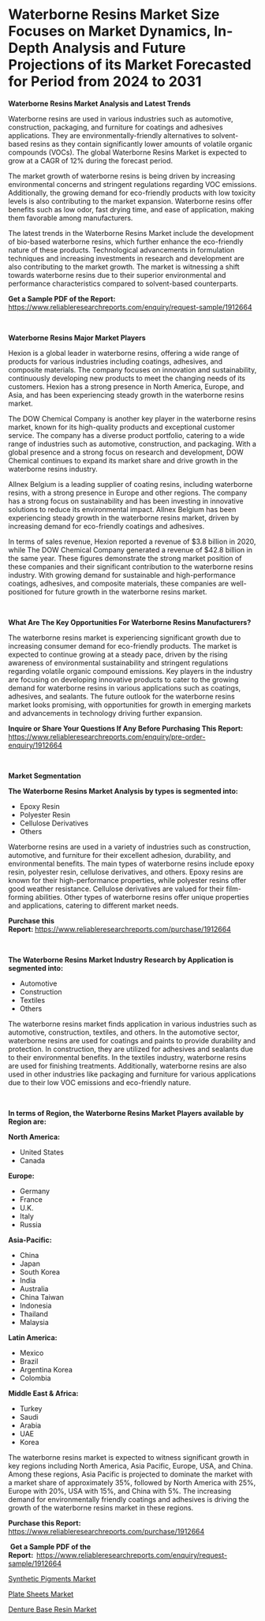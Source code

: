 <p><h1>Waterborne Resins Market Size Focuses on Market Dynamics, In-Depth Analysis and Future Projections of its Market Forecasted for Period from 2024 to 2031</h1></p><p><strong>Waterborne Resins Market Analysis and Latest Trends</strong></p>
<p><p>Waterborne resins are used in various industries such as automotive, construction, packaging, and furniture for coatings and adhesives applications. They are environmentally-friendly alternatives to solvent-based resins as they contain significantly lower amounts of volatile organic compounds (VOCs). The global Waterborne Resins Market is expected to grow at a CAGR of 12% during the forecast period.</p><p>The market growth of waterborne resins is being driven by increasing environmental concerns and stringent regulations regarding VOC emissions. Additionally, the growing demand for eco-friendly products with low toxicity levels is also contributing to the market expansion. Waterborne resins offer benefits such as low odor, fast drying time, and ease of application, making them favorable among manufacturers.</p><p>The latest trends in the Waterborne Resins Market include the development of bio-based waterborne resins, which further enhance the eco-friendly nature of these products. Technological advancements in formulation techniques and increasing investments in research and development are also contributing to the market growth. The market is witnessing a shift towards waterborne resins due to their superior environmental and performance characteristics compared to solvent-based counterparts.</p></p>
<p><strong>Get a Sample PDF of the Report:&nbsp;</strong> <a href="https://www.reliableresearchreports.com/enquiry/request-sample/1912664">https://www.reliableresearchreports.com/enquiry/request-sample/1912664</a></p>
<p>&nbsp;</p>
<p><strong>Waterborne Resins Major Market Players</strong></p>
<p><p>Hexion is a global leader in waterborne resins, offering a wide range of products for various industries including coatings, adhesives, and composite materials. The company focuses on innovation and sustainability, continuously developing new products to meet the changing needs of its customers. Hexion has a strong presence in North America, Europe, and Asia, and has been experiencing steady growth in the waterborne resins market.</p><p>The DOW Chemical Company is another key player in the waterborne resins market, known for its high-quality products and exceptional customer service. The company has a diverse product portfolio, catering to a wide range of industries such as automotive, construction, and packaging. With a global presence and a strong focus on research and development, DOW Chemical continues to expand its market share and drive growth in the waterborne resins industry.</p><p>Allnex Belgium is a leading supplier of coating resins, including waterborne resins, with a strong presence in Europe and other regions. The company has a strong focus on sustainability and has been investing in innovative solutions to reduce its environmental impact. Allnex Belgium has been experiencing steady growth in the waterborne resins market, driven by increasing demand for eco-friendly coatings and adhesives.</p><p>In terms of sales revenue, Hexion reported a revenue of $3.8 billion in 2020, while The DOW Chemical Company generated a revenue of $42.8 billion in the same year. These figures demonstrate the strong market position of these companies and their significant contribution to the waterborne resins industry. With growing demand for sustainable and high-performance coatings, adhesives, and composite materials, these companies are well-positioned for future growth in the waterborne resins market.</p></p>
<p>&nbsp;</p>
<p><strong>What Are The Key Opportunities For Waterborne Resins Manufacturers?</strong></p>
<p><p>The waterborne resins market is experiencing significant growth due to increasing consumer demand for eco-friendly products. The market is expected to continue growing at a steady pace, driven by the rising awareness of environmental sustainability and stringent regulations regarding volatile organic compound emissions. Key players in the industry are focusing on developing innovative products to cater to the growing demand for waterborne resins in various applications such as coatings, adhesives, and sealants. The future outlook for the waterborne resins market looks promising, with opportunities for growth in emerging markets and advancements in technology driving further expansion.</p></p>
<p><strong>Inquire or Share Your Questions If Any Before Purchasing This Report:</strong> <a href="https://www.reliableresearchreports.com/enquiry/pre-order-enquiry/1912664">https://www.reliableresearchreports.com/enquiry/pre-order-enquiry/1912664</a></p>
<p>&nbsp;</p>
<p><strong>Market Segmentation</strong></p>
<p><strong>The Waterborne Resins Market Analysis by types is segmented into:</strong></p>
<p><ul><li>Epoxy Resin</li><li>Polyester Resin</li><li>Cellulose Derivatives</li><li>Others</li></ul></p>
<p><p>Waterborne resins are used in a variety of industries such as construction, automotive, and furniture for their excellent adhesion, durability, and environmental benefits. The main types of waterborne resins include epoxy resin, polyester resin, cellulose derivatives, and others. Epoxy resins are known for their high-performance properties, while polyester resins offer good weather resistance. Cellulose derivatives are valued for their film-forming abilities. Other types of waterborne resins offer unique properties and applications, catering to different market needs.</p></p>
<p><strong>Purchase this Report:&nbsp;</strong><a href="https://www.reliableresearchreports.com/purchase/1912664">https://www.reliableresearchreports.com/purchase/1912664</a></p>
<p>&nbsp;</p>
<p><strong>The Waterborne Resins Market Industry Research by Application is segmented into:</strong></p>
<p><ul><li>Automotive</li><li>Construction</li><li>Textiles</li><li>Others</li></ul></p>
<p><p>The waterborne resins market finds application in various industries such as automotive, construction, textiles, and others. In the automotive sector, waterborne resins are used for coatings and paints to provide durability and protection. In construction, they are utilized for adhesives and sealants due to their environmental benefits. In the textiles industry, waterborne resins are used for finishing treatments. Additionally, waterborne resins are also used in other industries like packaging and furniture for various applications due to their low VOC emissions and eco-friendly nature.</p></p>
<p>&nbsp;</p>
<p><strong>In terms of Region, the Waterborne Resins Market Players available by Region are:</strong></p>
<p>
    <p> <strong> North America: </strong>
        <ul>
            <li>United States</li>
            <li>Canada</li>
        </ul>
        </p> 
    <p> <strong> Europe: </strong>
        <ul>
            <li>Germany</li>
            <li>France</li>
            <li>U.K.</li>
            <li>Italy</li>
            <li>Russia</li>
        </ul>
        </p> 
    <p> <strong> Asia-Pacific: </strong>
        <ul>
            <li>China</li>
            <li>Japan</li>
            <li>South Korea</li>
            <li>India</li>
            <li>Australia</li>
            <li>China Taiwan</li>
            <li>Indonesia</li>
            <li>Thailand</li>
            <li>Malaysia</li>
        </ul>
        </p> 
    <p> <strong> Latin America: </strong>
        <ul>
            <li>Mexico</li>
            <li>Brazil</li>
            <li>Argentina Korea</li>
            <li>Colombia</li>
        </ul>
        </p> 
    <p> <strong> Middle East & Africa: </strong>
        <ul>
            <li>Turkey</li>
            <li>Saudi</li>
            <li>Arabia</li>
            <li>UAE</li>
            <li>Korea</li>
        </ul>
    </p>
    </p>
<p><p>The waterborne resins market is expected to witness significant growth in key regions including North America, Asia Pacific, Europe, USA, and China. Among these regions, Asia Pacific is projected to dominate the market with a market share of approximately 35%, followed by North America with 25%, Europe with 20%, USA with 15%, and China with 5%. The increasing demand for environmentally friendly coatings and adhesives is driving the growth of the waterborne resins market in these regions.</p></p>
<p><strong>Purchase this Report: </strong><a href="https://www.reliableresearchreports.com/purchase/1912664">https://www.reliableresearchreports.com/purchase/1912664</a></p>
<p>&nbsp;<strong>Get a Sample PDF of the Report:&nbsp;&nbsp;</strong><a href="https://www.reliableresearchreports.com/enquiry/request-sample/1912664">https://www.reliableresearchreports.com/enquiry/request-sample/1912664</a></p>
<p><strong></strong></p>
<p><p><a href="https://github.com/nicholepatriciadoylenwnrjr0/Market-Research-Report-List-1/blob/main/synthetic-pigments-market.md">Synthetic Pigments Market</a></p><p><a href="https://github.com/gamblestampleyjenny50m5sl6/Market-Research-Report-List-1/blob/main/plate-sheets-market.md">Plate Sheets Market</a></p><p><a href="https://github.com/wwwkeltoum/Market-Research-Report-List-2/blob/main/denture-base-resin-market.md">Denture Base Resin Market</a></p></p>